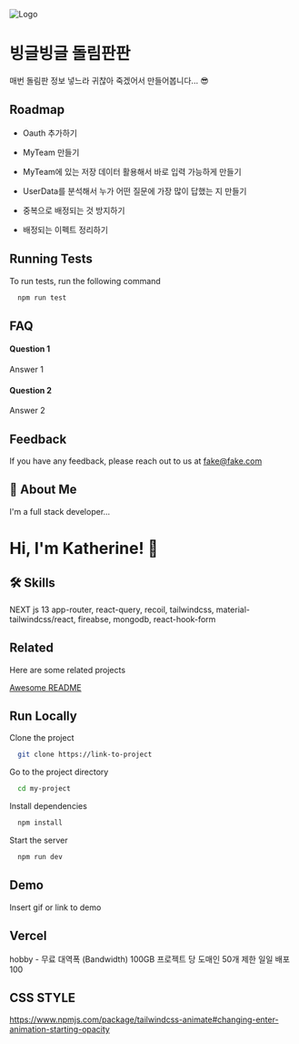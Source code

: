 ![Logo](https://dev-to-uploads.s3.amazonaws.com/uploads/articles/th5xamgrr6se0x5ro4g6.png)

# 빙글빙글 돌림판판

매번 돌림판 정보 넣느라 귀찮아 죽겠어서 만들어봅니다... 😎

## Roadmap

- Oauth 추가하기

- MyTeam 만들기

- MyTeam에 있는 저장 데이터 활용해서 바로 입력 가능하게 만들기

- UserData를 분석해서 누가 어떤 질문에 가장 많이 답했는 지 만들기

- 중복으로 배정되는 것 방지하기

- 배정되는 이펙트 정리하기

## Running Tests

To run tests, run the following command

```bash
  npm run test
```

## FAQ

#### Question 1

Answer 1

#### Question 2

Answer 2

## Feedback

If you have any feedback, please reach out to us at fake@fake.com

## 🚀 About Me

I'm a full stack developer...

# Hi, I'm Katherine! 👋

## 🛠 Skills

NEXT js 13 app-router, react-query, recoil, tailwindcss, material-tailwindcss/react, fireabse, mongodb, react-hook-form

## Related

Here are some related projects

[Awesome README](https://github.com/matiassingers/awesome-readme)

## Run Locally

Clone the project

```bash
  git clone https://link-to-project
```

Go to the project directory

```bash
  cd my-project
```

Install dependencies

```bash
  npm install
```

Start the server

```bash
  npm run dev
```

## Demo

Insert gif or link to demo

## Vercel

hobby - 무료
대역폭 (Bandwidth) 100GB
프로젝트 당 도매인 50개 제한
일일 배포 100

## CSS STYLE

https://www.npmjs.com/package/tailwindcss-animate#changing-enter-animation-starting-opacity

